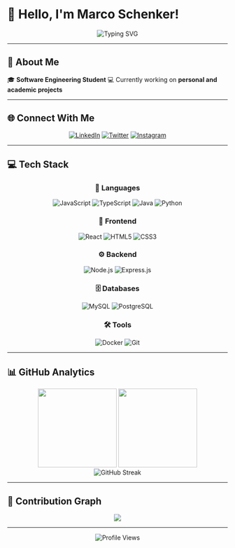 # 👋 Hello, I'm Marco Schenker!

<div align="center">
  <img src="https://readme-typing-svg.herokuapp.com?font=Fira+Code&size=22&duration=3000&pause=1000&color=FF6B6B&center=true&vCenter=true&width=435&lines=Software+Engineering+Student;Full+Stack+Developer;Always+Learning+%F0%9F%9A%80" alt="Typing SVG" />
</div>

---

## 🚀 About Me

🎓 **Software Engineering Student**
💻 Currently working on **personal and academic projects**  

---

## 🌐 Connect With Me

<div align="center">
  
[![LinkedIn](https://img.shields.io/badge/LinkedIn-0077B5?style=for-the-badge&logo=linkedin&logoColor=white)](https://www.linkedin.com/in/marco-schenker-1448841b5/)
[![Twitter](https://img.shields.io/badge/Twitter-1DA1F2?style=for-the-badge&logo=twitter&logoColor=white)](https://x.com/Smarquito1)
[![Instagram](https://img.shields.io/badge/Instagram-E4405F?style=for-the-badge&logo=instagram&logoColor=white)](https://www.instagram.com/marco.schenker_/)

</div>

---

## 💻 Tech Stack

<div align="center">

### 🚀 Languages
![JavaScript](https://img.shields.io/badge/JavaScript-F7DF1E?style=for-the-badge&logo=javascript&logoColor=black)
![TypeScript](https://img.shields.io/badge/TypeScript-007ACC?style=for-the-badge&logo=typescript&logoColor=white)
![Java](https://img.shields.io/badge/Java-ED8B00?style=for-the-badge&logo=openjdk&logoColor=white)
![Python](https://img.shields.io/badge/Python-3776AB?style=for-the-badge&logo=python&logoColor=white)

### 🎨 Frontend
![React](https://img.shields.io/badge/React-20232A?style=for-the-badge&logo=react&logoColor=61DAFB)
![HTML5](https://img.shields.io/badge/HTML5-E34F26?style=for-the-badge&logo=html5&logoColor=white)
![CSS3](https://img.shields.io/badge/CSS3-1572B6?style=for-the-badge&logo=css3&logoColor=white)

### ⚙️ Backend
![Node.js](https://img.shields.io/badge/Node.js-43853D?style=for-the-badge&logo=node.js&logoColor=white)
![Express.js](https://img.shields.io/badge/Express.js-404D59?style=for-the-badge&logo=express&logoColor=white)

### 🗄️ Databases
![MySQL](https://img.shields.io/badge/MySQL-00000F?style=for-the-badge&logo=mysql&logoColor=white)
![PostgreSQL](https://img.shields.io/badge/PostgreSQL-316192?style=for-the-badge&logo=postgresql&logoColor=white)

### 🛠️ Tools
![Docker](https://img.shields.io/badge/Docker-2496ED?style=for-the-badge&logo=docker&logoColor=white)
![Git](https://img.shields.io/badge/Git-F05032?style=for-the-badge&logo=git&logoColor=white)

</div>

---

## 📊 GitHub Analytics

<div align="center">
  <img height="180em" src="https://github-readme-stats.vercel.app/api?username=MarcoSchenker&show_icons=true&theme=tokyonight&include_all_commits=true&count_private=true"/>
  <img height="180em" src="https://github-readme-stats.vercel.app/api/top-langs/?username=MarcoSchenker&layout=compact&langs_count=7&theme=tokyonight"/>
</div>

<div align="center">
  <img src="https://github-readme-streak-stats.herokuapp.com/?user=MarcoSchenker&theme=tokyonight" alt="GitHub Streak" />
</div>

---

## 🐍 Contribution Graph

<div align="center">
  <img src="https://github-readme-activity-graph.vercel.app/graph?username=MarcoSchenker&bg_color=1a1b27&color=628fdb&line=628fdb&point=19ce58&area=true&hide_border=true" />
</div>

---

<div align="center">

![Profile Views](https://komarev.com/ghpvc/?username=MarcoSchenker&color=brightgreen&style=for-the-badge)

</div>

